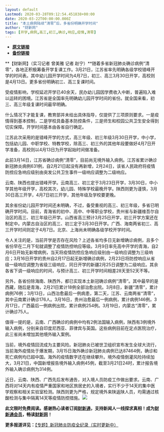 ```yaml
---
layout: default
Lastmod: 2020-03-28T09:12:54.451838+00:00
date: 2020-03-22T00:00:00.000Z
title: "本土病例陆续“清零”后，多省份明确开学时间"
author: "财新网"
tags: [开学,病例,高三,初三,确诊,响应,疫情,清零]
---
```


* [**原文链接**](http://china.caixin.com/2020-03-22/101532258.html)
* [**备份链接**](http://archive.ph/jxOk1)


**【财新网】（实习记者 曾美雅 记者 赵宁）**随着多省新冠肺炎确诊病例“清零”，各地正积极筹备开学复课工作。3月21日，江苏省率先明确各级学校错峰开学的时间表。其中幼儿园开学时间为4月7日，初三、高三3月30日开学，高校则是4月13日。更多省份明确初三、高三复课时间。

受疫情影响，学校延迟开学已40余天，民办幼儿园因学费收入中断，普遍陷入难以运转的困境。江苏省是全国率先明确幼儿园开学时间的省份。就全国来看，初三、高三年级复课时间最早明确。

什么情况下才能复课，教育部并未给出具体指导，仅提供了三项原则要求。一是疫情得到基本控制，二是学校具备基本防控条件，三是师生和校园公共卫生安全得到切实保障。开学时间基本由各省自行确定。

江苏此次采用的是错峰开学的方式，高三年级、初三年级3月30日开学，中小学，包括幼儿园、中职学校、特教学校，除高三、初三外的其他年段要做好4月7日开学准备，高校则以4月13日为开学起始时间做准备。

此前3月14日，江苏省确诊病例“清零”，目前尚无境外输入病例。江苏省累计确诊新冠肺炎病例631例，自2月21日起没有再新增，2月24日，该省人民政府将疫情防控应急响应级别由突发公共卫生事件一级响应调整为二级响应。

云南、陕西也提出错峰开学。云南高三、初三定于3月23日开学，3月30日，中小学其他年级开学，高校其次，幼儿园、特殊学校最晚开学。陕西则更为谨慎，3月30日高三开学，4月7日初三开学，其他年级及学校要更晚。

其余省份幼儿园开学时间还未明确，不过，备受重视的高三、初三年级，多省已明确开学时间。目前，青海省的初中、高中、中等职业学校，贵州省与新疆维吾尔自治区的高三、初三年级已开学。山西省高三预计3月25日开学，初三开学方案还在制定中。内蒙古自治区的高三、初三定于3月30日开学。广西、海南两省初三、高三开学时间则定于4月7日。北京、上海尚未明确各级学校开学时间。

令人关注的是，当前开学是否存在风险？上述各省均多日无新增确诊病例，且多个省份早在二月下旬就调整了疫情防控响应等级。3月9日率先高中开学的青海，自2月6日开始无新增病例，当天将疫情防控应急响应级别由一级响应调整为三级响应；3月16日开学的贵州自2月17日起无新增确诊病例，2月23日将防控响应从省级一级响应调整为省级三级响应，同日开学的新疆2月25日调整为二级响应。其余各省下调一级响应的时间，与预计高三、初三开学时间相差28天至52天不等。

另外，各省份除海南、陕西外，都已实现本土新冠确诊病例“清零”。其中最早的是西藏，随后是青海，2月21日累计18例全部治愈出院。3月8日，新疆“清零”，累计病例76例；3月13日，山西治愈最后一例病患，第二天，江苏、云南两省“清零”，其中云南累计确诊176人。3月16日，贵州治愈最后一例病例，累计病例146例，3月17日，广西最后一例病例出院，累计病例254例。3月19日，内蒙古“清零”，累计确诊75人。

值得一提的是，云南、广西确诊的病例中均有2例法国输入病例，陕西有3例境外输入病例，分别来自印度尼西亚、菲律宾与英国。这些病例目前在定点医院治疗，此三省尚未增加其他境外输入案例。

当前，境外疫情回流成为主要风险。新冠肺炎已被世卫组织宣布发生全球大流行，当前海外疫情处于爆发期，3月15日海外确诊新冠肺炎病例已达87464例，确诊和死亡病例均已超中国。海外的疫情数字还在继续攀升。境外疫情倒灌风险持续加大，3月21日，中国新增报告境外输入病例45例，截至3月21日24时，累计报告境外输入确诊病例为314例。

近日，云南、陕西、广西先后发布通告，对入境人员防疫工作做出要求。云南、广西将对14天内有疫情严重国家和地区旅居史的入境者，实行不少于14天的集中医学观察和相关实验室检测。陕西则更为严格，规定境外来陕返陕人员，均需通过核酸检测与集中隔离14天等疫情防控措施。[![](/images/post/d02a42d9cb3dec9320e5f550278911c7.ico)](http://china.caixin.com/2020-03-22/101532258.html)

**此文限时免费阅读。感谢热心读者订阅[财新通](http://mall.caixin.com/mall/web/product/product.html?id=733&originReferrer=appfree&channelSource=appfree)，支持新闻人一线探求真相！成为[财新通会员](http://mall.caixin.com/mall/web/list/list.html?type=127&originReferrer=appfree&channelSource=appfree)，畅读[财新网](https://datayi.cn/1lnZaaidYRRn)！**

**更多报道详见：**[【专题】新冠肺炎防疫全纪录（实时更新中）](http://m.app.caixin.com/m_topic_detail/1473.html)

